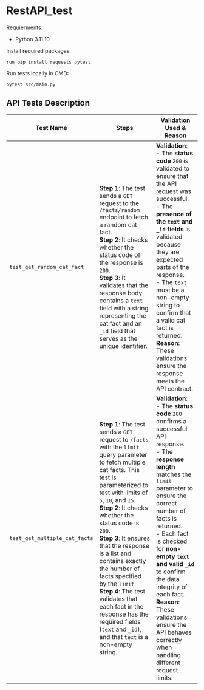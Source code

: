 # RestAPI_test

Requierments:

- Python 3.11.10

Install required packages:

```
run pip install requests pytest
```
Run tests locally in CMD:
```
pytest src/main.py
```

## API Tests Description

| **Test Name**                | **Steps**                                                                                                                                                                                                                                           | **Validation Used & Reason**                                                                                                                                                                                                                                                                                                                                                      |
|------------------------------|-----------------------------------------------------------------------------------------------------------------------------------------------------------------------------------------------------------------------------------------------------|------------------------------------------------------------------------------------------------------------------------------------------------------------------------------------------------------------------------------------------------------------------------------------------------------------------------------------------------------------------------------------|
| `test_get_random_cat_fact`    | **Step 1**: The test sends a `GET` request to the `/facts/random` endpoint to fetch a random cat fact. <br> **Step 2**: It checks whether the status code of the response is `200`. <br> **Step 3**: It validates that the response body contains a `text` field with a string representing the cat fact and an `_id` field that serves as the unique identifier.               | **Validation**: <br> - The **status code** `200` is validated to ensure that the API request was successful. <br> - The **presence of the `text` and `_id` fields** is validated because they are expected parts of the response. <br> - The `text` must be a non-empty string to confirm that a valid cat fact is returned. <br> **Reason**: These validations ensure the response meets the API contract. |
| `test_get_multiple_cat_facts` | **Step 1**: The test sends a `GET` request to `/facts` with the `limit` query parameter to fetch multiple cat facts. This test is parameterized to test with limits of `5`, `10`, and `15`. <br> **Step 2**: It checks whether the status code is `200`. <br> **Step 3**: It ensures that the response is a list and contains exactly the number of facts specified by the `limit`. <br> **Step 4**: The test validates that each fact in the response has the required fields (`text` and `_id`), and that `text` is a non-empty string. | **Validation**: <br> - The **status code** `200` confirms a successful API response. <br> - The **response length** matches the `limit` parameter to ensure the correct number of facts is returned. <br> - Each fact is checked for **non-empty `text` and valid `_id`** to confirm the data integrity of each fact. <br> **Reason**: These validations ensure the API behaves correctly when handling different request limits.  |
